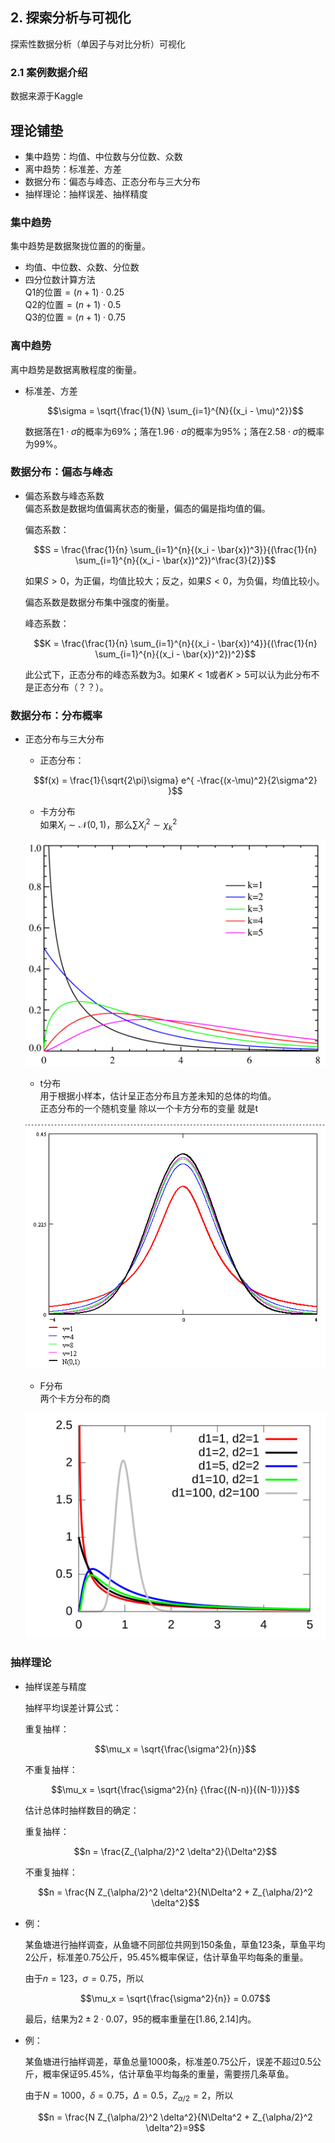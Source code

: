## 2. 探索分析与可视化

探索性数据分析（单因子与对比分析）可视化

### 2.1 案例数据介绍
数据来源于Kaggle

## 理论铺垫
- 集中趋势：均值、中位数与分位数、众数
- 离中趋势：标准差、方差
- 数据分布：偏态与峰态、正态分布与三大分布
- 抽样理论：抽样误差、抽样精度

### 集中趋势
集中趋势是数据聚拢位置的的衡量。
- 均值、中位数、众数、分位数
- 四分位数计算方法</br>
    Q1的位置$=(n+1) \cdot 0.25$</br>
    Q2的位置$=(n+1) \cdot 0.5$</br>
    Q3的位置$=(n+1) \cdot 0.75$

### 离中趋势
离中趋势是数据离散程度的衡量。
- 标准差、方差

    $$\sigma = \sqrt{\frac{1}{N} \sum_{i=1}^{N}{(x_i - \mu)^2}}$$

    数据落在$1 \cdot \sigma$的概率为$69\%$；落在$1.96 \cdot \sigma$的概率为$95\%$；落在$2.58 \cdot \sigma$的概率为$99\%$。

### 数据分布：偏态与峰态
- 偏态系数与峰态系数</br>
    偏态系数是数据均值偏离状态的衡量，偏态的偏是指均值的偏。

    偏态系数：

    $$S = \frac{\frac{1}{n} \sum_{i=1}^{n}{(x_i - \bar{x})^3}}{(\frac{1}{n} \sum_{i=1}^{n}{(x_i - \bar{x})^2})^\frac{3}{2}}$$

    如果$S>0$，为正偏，均值比较大；反之，如果$S<0$，为负偏，均值比较小。

    偏态系数是数据分布集中强度的衡量。

    峰态系数：

    $$K = \frac{\frac{1}{n} \sum_{i=1}^{n}{(x_i - \bar{x})^4}}{(\frac{1}{n} \sum_{i=1}^{n}{(x_i - \bar{x})^2})^2}$$

    此公式下，正态分布的峰态系数为3。如果$K<1$或者$K>5$可以认为此分布不是正态分布（？？）。

### 数据分布：分布概率
- 正态分布与三大分布
    - 正态分布：

    $$f(x) = \frac{1}{\sqrt{2\pi}\sigma} e^{ -\frac{(x-\mu)^2}{2\sigma^2} }$$

    - 卡方分布</br>
    如果$X_i \sim \mathcal{N}(0,1)$，那么$\sum{X_i^2} \sim \chi_k^2$
    
    ![Chi-square distribution](img/Chi-square_distributionPDF.png)

    - t分布</br>
    用于根据小样本，估计呈正态分布且方差未知的总体的均值。</br>
    正态分布的一个随机变量 除以一个卡方分布的变量 就是t

    ![T-student distribution](img/TStudent.png)

    - F分布</br>
    两个卡方分布的商

    ![F distribution](img/F-distribution_pdf.svg)

### 抽样理论
- 抽样误差与精度
    
    抽样平均误差计算公式：

    重复抽样：

    $$\mu_x = \sqrt{\frac{\sigma^2}{n}}$$

    不重复抽样：

    $$\mu_x = \sqrt{\frac{\sigma^2}{n} {\frac{(N-n)}{(N-1)}}}$$

    估计总体时抽样数目的确定：

    重复抽样：

    $$n = \frac{Z_{\alpha/2}^2 \delta^2}{\Delta^2}$$

    不重复抽样：

    $$n = \frac{N Z_{\alpha/2}^2 \delta^2}{N\Delta^2 + Z_{\alpha/2}^2 \delta^2}$$

- 例：

    某鱼塘进行抽样调查，从鱼塘不同部位共网到150条鱼，草鱼123条，草鱼平均2公斤，标准差0.75公斤，95.45%概率保证，估计草鱼平均每条的重量。

    由于$n=123$，$\sigma=0.75$，所以

    $$\mu_x = \sqrt{\frac{\sigma^2}{n}} = 0.07$$

    最后，结果为$2 \pm 2 \cdot 0.07$，$95%$的概率重量在$[1.86, 2.14]$内。

- 例：

    某鱼塘进行抽样调差，草鱼总量1000条，标准差0.75公斤，误差不超过0.5公斤，概率保证95.45%，估计草鱼平均每条的重量，需要捞几条草鱼。

    由于$N=1000$，$\delta=0.75$，$\Delta=0.5$，$Z_{\alpha/2}=2$，所以

    $$n = \frac{N Z_{\alpha/2}^2 \delta^2}{N\Delta^2 + Z_{\alpha/2}^2 \delta^2}=9$$